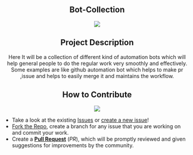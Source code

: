 <h2 align="center" style="font-weight:bold">Bot-Collection</h2>
<div align="center">
 <img src="http://ForTheBadge.com/images/badges/made-with-python.svg"/>
</div>

<h2 align="center" style="font-weight:bold">Project Description</h2>
<p align="center">
 Here It will be a collection of different kind of automation bots which will help general people to do the regular work very smoothly and effectively.
Some examples are like github automation bot which helps to make pr ,issue and helps to easily merge it and maintains the workflow.

</p>

<h2 align="center" style="font-weight:bold">How to Contribute</h2>
<div align="center">
 <img src="https://img.shields.io/badge/PRs-welcome-brightgreen.svg?style=flat-square"/>
</div>

- Take a look at the existing [Issues](https://github.com/neelshah2409/Bot-Collection/issues) or [create a new issue](https://github.com/neelshah2409/Bot-Collection/issues/new)!
- [Fork the Repo](https://github.com/neelshah2409/Bot-Collection/fork), create a branch for any issue that you are working on and commit your work.
- Create a **[Pull Request](https://github.com/neelshah2409/Bot-Collection/compare)** (_PR_), which will be promptly reviewed and given suggestions for improvements by the community.

